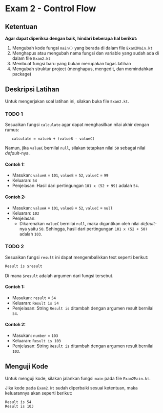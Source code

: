 # Exam 2 - Control Flow

## Ketentuan

**Agar dapat diperiksa dengan baik, hindari beberapa hal berikut:**

1. Mengubah kode fungsi `main()` yang berada di dalam file `Exam2Main.kt`
2. Menghapus atau mengubah nama fungsi dan variable yang sudah ada di dalam file `Exam2.kt`
3. Membuat fungsi baru yang bukan merupakan tugas latihan
4. Mengubah struktur project (menghapus, mengedit, dan memindahkan package)

## Deskripsi Latihan

Untuk mengerjakan soal latihan ini, silakan buka file `Exam2.kt`.

### TODO 1

Sesuaikan fungsi `calculate` agar dapat menghasilkan nilai akhir dengan rumus:

```text
   calculate = valueA + (valueB - valueC)
```

Namun, jika `valueC` bernilai `null`, silakan tetapkan nilai `50` sebagai nilai _default_-nya.

#### Contoh 1:

- Masukan: `valueA` = `101`, `valueB` = `52`, `valueC` = `99`
- Keluaran: `54`
- Penjelasan: Hasil dari pertingungan `101 x (52 + 99)` adalah `54`.

#### Contoh 2:

- Masukan: `valueA` = `101`, `valueB` = `52`, `valueC` = `null`
- Keluaran: `103`
- Penjelasan:
    - Dikarenakan `valueC` bernilai `null`, maka digantikan oleh nilai _default_-nya yaitu `50`. Sehingga, hasil dari
      pertingungan `101 x (52 + 50)` adalah `103`.

### TODO 2

Sesuaikan fungsi `result` ini dapat mengembalikkan text seperti berikut:

```markdown
Result is $result
```

Di mana `$result` adalah argumen dari fungsi tersebut.

#### Contoh 1:

- Masukan: `result` = `54`
- Keluaran: `Result is 54`
- Penjelasan: String `Result is` ditambah dengan argumen result bernilai `54`.

#### Contoh 2:

- Masukan: `number` = `103`
- Keluaran: `Result is 103`
- Penjelasan: String `Result is` ditambah dengan argumen result bernilai `103`.

## Menguji Kode

Untuk menguji kode, silakan jalankan fungsi `main` pada file `Exam2Main.kt`.

Jika kode pada `Exam2.kt` sudah diperbaiki sesuai ketentuan, maka keluarannya akan seperti berikut:

```
Result is 54
Result is 103
```